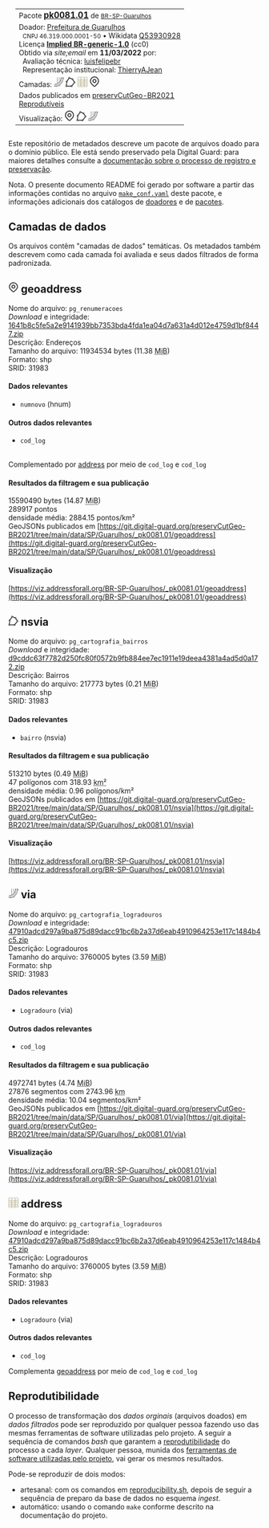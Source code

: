<aside>
<table align="right" style="padding: 1em">
<tr><td>Pacote <a target="_git" title="link canônico para o git deste pacote" href="https://git.digital-guard.org/preserv-BR/blob/main/data/SP/Guarulhos/_pk0081.01"><big><b>pk0081.01</b></big></a> de <small><a target="_osmcodes" title="Jurisdição" href="https://osm.codes/BR-SP-Guarulhos">BR-SP-Guarulhos</a></small>
</td></tr>
<tr><td>
Doador: <a rel="external" target="_doador" href="https://www.guarulhos.sp.gov.br/">Prefeitura de Guarulhos</a>
<br/>&nbsp; <small>CNPJ 46.319.000.0001-50</small> • Wikidata <a rel="external" target="_doador" title="link descritor Wikidata do doador" href="https://www.wikidata.org/wiki/Q53930928">Q53930928</a></small><br/>
Licença <a rel="external" target="_doador" href="https://git.digital-guard.org/licenses/blob/master/reports/implied-br-generic-v1.md"><b>Implied BR-generic-1.0</b></a> (cc0)<br/>
Obtido via <i>site;email</i> em <b>11/03/2022</b> por:
<br/>&nbsp; Avaliação técnica: <a rel="external" target="_gitPerson" title="usuário Git" href="https://github.com/luisfelipebr">luisfelipebr</a>
<br/>&nbsp; Representação institucional: <a rel="external" target="_gitPerson" title="usuário Git" href="https://github.com/ThierryAJean">ThierryAJean</a><br/>
</td></tr>
<tr><td>Camadas: <a title="via" href="#-via"><img src="https://raw.githubusercontent.com/digital-guard/preserv/main/docs/assets/layerIcon-via.png" alt="via" width="20"/></a> <a title="nsvia" href="#-nsvia"><img src="https://raw.githubusercontent.com/digital-guard/preserv/main/docs/assets/layerIcon-nsvia.png" alt="nsvia" width="20"/></a> <a title="address" href="#-address"><img src="https://raw.githubusercontent.com/digital-guard/preserv/main/docs/assets/layerIcon-address.png" alt="address" width="20"/></a> <a title="geoaddress" href="#-geoaddress"><img src="https://raw.githubusercontent.com/digital-guard/preserv/main/docs/assets/layerIcon-geoaddress.png" alt="geoaddress" width="20"/></a> </td></tr>
<tr><td>Dados publicados em <a href="https://git.digital-guard.org/preservCutGeo-BR2021/tree/main/data/SP/Guarulhos/_pk0081.01">preservCutGeo-BR2021</a><br/><a href="#reprodutibilidade">Reprodutíveis</a></td></tr>
<tr><td>Visualização: <a title="geoaddress" href="https://viz.addressforall.org/BR-SP-Guarulhos/_pk0081.01/geoaddress"><img src="https://raw.githubusercontent.com/digital-guard/preserv/main/docs/assets/layerIcon-geoaddress.png" alt="geoaddress" width="20"/></a> <a title="nsvia" href="https://viz.addressforall.org/BR-SP-Guarulhos/_pk0081.01/nsvia"><img src="https://raw.githubusercontent.com/digital-guard/preserv/main/docs/assets/layerIcon-nsvia.png" alt="nsvia" width="20"/></a> <a title="via" href="https://viz.addressforall.org/BR-SP-Guarulhos/_pk0081.01/via"><img src="https://raw.githubusercontent.com/digital-guard/preserv/main/docs/assets/layerIcon-via.png" alt="via" width="20"/></a> </td></tr>
</table>
</aside>

<section>

Este repositório de metadados descreve um pacote de arquivos doado para o domínio público. Ele está sendo preservado pela Digital Guard: para maiores detalhes consulte a [documentação sobre o processo de registro e preservação](https://wiki.addressforall.org/doc/Documentação_Digital-guard).

Nota. O presente documento README foi gerado por software a partir das informações contidas no arquivo [`make_conf.yaml`](https://git.digital-guard.org/preserv-BR/blob/main/data/SP/Guarulhos/_pk0081.01/make_conf.yaml) deste pacote, e informações adicionais dos catálogos de [doadores](https://git.digital-guard.org/preserv-BR/blob/main/data/donor.csv) e de [pacotes](https://git.digital-guard.org/preserv-BR/blob/main/data/donatedPack.csv).

# Camadas de dados

Os arquivos contêm "camadas de dados" temáticas. Os metadados também descrevem como cada camada foi avaliada e seus dados filtrados de forma padronizada.

## <img src="https://raw.githubusercontent.com/digital-guard/preserv/main/docs/assets/layerIcon-geoaddress.png" alt="geoaddress" width="20"/> geoaddress

Nome do arquivo: `pg_renumeracoes`<br/>*Download* e integridade: [1641b8c5fe5a2e9141939bb7353bda4fda1ea04d7a631a4d012e4759d1bf8447.zip](http://dl.digital-guard.org/1641b8c5fe5a2e9141939bb7353bda4fda1ea04d7a631a4d012e4759d1bf8447.zip)<br/>Descrição: Endereços<br/>Tamanho do arquivo: 11934534 bytes (11.38 <abbr title="mebibyte">MiB</abbr>)<br/>Formato: shp<br/>SRID: 31983

#### Dados relevantes
* `numnovo` (hnum)

#### Outros dados relevantes
* `cod_log`

<br/>Complementado por [address](#-address) por meio de `cod_log` e `cod_log`

#### Resultados da filtragem e sua publicação
15590490 bytes (14.87 <abbr title="mebibyte">MiB</abbr>)<br/>289917 pontos<br/>densidade média: 2884.15 pontos/km²<br/>GeoJSONs publicados em [https://git.digital-guard.org/preservCutGeo-BR2021/tree/main/data/SP/Guarulhos/_pk0081.01/geoaddress](https://git.digital-guard.org/preservCutGeo-BR2021/tree/main/data/SP/Guarulhos/_pk0081.01/geoaddress)

#### Visualização
[https://viz.addressforall.org/BR-SP-Guarulhos/_pk0081.01/geoaddress](https://viz.addressforall.org/BR-SP-Guarulhos/_pk0081.01/geoaddress)
## <img src="https://raw.githubusercontent.com/digital-guard/preserv/main/docs/assets/layerIcon-nsvia.png" alt="nsvia" width="20"/> nsvia

Nome do arquivo: `pg_cartografia_bairros`<br/>*Download* e integridade: [d9cddc63f7782d250fc80f0572b9fb884ee7ec1911e19deea4381a4ad5d0a172.zip](http://dl.digital-guard.org/d9cddc63f7782d250fc80f0572b9fb884ee7ec1911e19deea4381a4ad5d0a172.zip)<br/>Descrição: Bairros<br/>Tamanho do arquivo: 217773 bytes (0.21 <abbr title="mebibyte">MiB</abbr>)<br/>Formato: shp<br/>SRID: 31983

#### Dados relevantes
* `bairro` (nsvia)

#### Resultados da filtragem e sua publicação
513210 bytes (0.49 <abbr title="mebibyte">MiB</abbr>)<br/>47 polígonos com 318.93 <abbr title="quilômetros quadrados">km²</abbr><br/>densidade média: 0.96 polígonos/km²<br/>GeoJSONs publicados em [https://git.digital-guard.org/preservCutGeo-BR2021/tree/main/data/SP/Guarulhos/_pk0081.01/nsvia](https://git.digital-guard.org/preservCutGeo-BR2021/tree/main/data/SP/Guarulhos/_pk0081.01/nsvia)

#### Visualização
[https://viz.addressforall.org/BR-SP-Guarulhos/_pk0081.01/nsvia](https://viz.addressforall.org/BR-SP-Guarulhos/_pk0081.01/nsvia)
## <img src="https://raw.githubusercontent.com/digital-guard/preserv/main/docs/assets/layerIcon-via.png" alt="via" width="20"/> via

Nome do arquivo: `pg_cartografia_logradouros`<br/>*Download* e integridade: [47910adcd297a9ba875d89dacc91bc6b2a37d6eab4910964253e117c1484b4c5.zip](http://dl.digital-guard.org/47910adcd297a9ba875d89dacc91bc6b2a37d6eab4910964253e117c1484b4c5.zip)<br/>Descrição: Logradouros<br/>Tamanho do arquivo: 3760005 bytes (3.59 <abbr title="mebibyte">MiB</abbr>)<br/>Formato: shp<br/>SRID: 31983

#### Dados relevantes
* `Logradouro` (via)

#### Outros dados relevantes
* `cod_log`

#### Resultados da filtragem e sua publicação
4972741 bytes (4.74 <abbr title="mebibyte">MiB</abbr>)<br/>27876 segmentos com 2743.96 <abbr title="quilômetros">km</abbr><br/>densidade média: 10.04 segmentos/km²<br/>GeoJSONs publicados em [https://git.digital-guard.org/preservCutGeo-BR2021/tree/main/data/SP/Guarulhos/_pk0081.01/via](https://git.digital-guard.org/preservCutGeo-BR2021/tree/main/data/SP/Guarulhos/_pk0081.01/via)

#### Visualização
[https://viz.addressforall.org/BR-SP-Guarulhos/_pk0081.01/via](https://viz.addressforall.org/BR-SP-Guarulhos/_pk0081.01/via)
## <img src="https://raw.githubusercontent.com/digital-guard/preserv/main/docs/assets/layerIcon-address.png" alt="address" width="20"/> address

Nome do arquivo: `pg_cartografia_logradouros`<br/>*Download* e integridade: [47910adcd297a9ba875d89dacc91bc6b2a37d6eab4910964253e117c1484b4c5.zip](http://dl.digital-guard.org/47910adcd297a9ba875d89dacc91bc6b2a37d6eab4910964253e117c1484b4c5.zip)<br/>Descrição: Logradouros<br/>Tamanho do arquivo: 3760005 bytes (3.59 <abbr title="mebibyte">MiB</abbr>)<br/>Formato: shp<br/>SRID: 31983

#### Dados relevantes
* `Logradouro` (via)

#### Outros dados relevantes
* `cod_log`

Complementa [geoaddress](#-geoaddress) por meio de `cod_log` e `cod_log`

</section>
<section>

# Reprodutibilidade

O processo de transformação dos *dados orginais* (arquivos doados) em *dados filtrados* pode ser reproduzido por qualquer pessoa fazendo uso das mesmas ferramentas de software utilizadas pelo projeto. A seguir a sequência de comandos *bash* que garantem a [reprodutibilidade](https://en.wikipedia.org/wiki/Reproducibility) do processo a cada *layer*. Qualquer pessoa, munida dos [ferramentas de software utilizadas pelo projeto](https://git.AddressForAll.org/suporte/blob/master/docs/pt/infra.md#ambientes-e-ferramentas-de-uso-geral), vai gerar os mesmos resultados.

Pode-se reproduzir de dois modos:
* artesanal: com os comandos em [reproducibility.sh](https://git.digital-guard.org/preserv-BR/blob/main/data/SP/Guarulhos/_pk0081.01/reproducibility.sh), depois de seguir a sequência de preparo da base de dados no esquema *ingest*.
* automático: usando o comando `make` conforme descrito na documentação do projeto.

</section>

